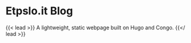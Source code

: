 # Etpslo.it Blog
 
{{< lead >}}
A lightweight, static webpage built on Hugo and Congo.
{{</ lead >}}

